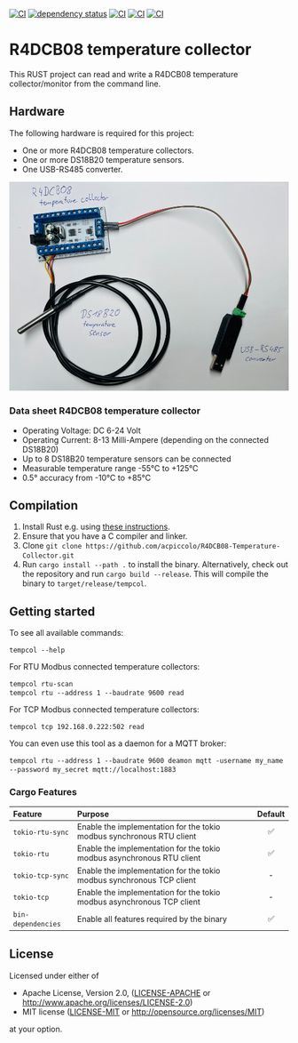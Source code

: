 [![CI](https://github.com/acpiccolo/R4DCB08-Temperature-Collector/actions/workflows/check.yml/badge.svg)](https://github.com/acpiccolo/R4DCB08-Temperature-Collector/actions/workflows/check.yml)
[![dependency status](https://deps.rs/repo/github/acpiccolo/R4DCB08-Temperature-Collector/status.svg)](https://deps.rs/repo/github/acpiccolo/R4DCB08-Temperature-Collector)
[![CI](https://img.shields.io/badge/License-MIT-blue.svg)](https://github.com/acpiccolo/R4DCB08-Temperature-Collector/blob/main/LICENSE-MIT)
[![CI](https://img.shields.io/badge/License-Apache_2.0-blue.svg)](https://github.com/acpiccolo/R4DCB08-Temperature-Collector/blob/main/LICENSE-APACHE)
[![CI](https://img.shields.io/badge/Conventional%20Commits-1.0.0-yellow.svg)](https://conventionalcommits.org)

# R4DCB08 temperature collector
This RUST project can read and write a R4DCB08 temperature collector/monitor from the command line.

## Hardware
The following hardware is required for this project:
* One or more R4DCB08 temperature collectors.
* One or more DS18B20 temperature sensors.
* One USB-RS485 converter.

![R4DCB08 temperature collector](/images/r4dcb08.png)

### Data sheet R4DCB08 temperature collector
* Operating Voltage: DC 6-24 Volt
* Operating Current: 8-13 Milli-Ampere (depending on the connected DS18B20)
* Up to 8 DS18B20 temperature sensors can be connected
* Measurable temperature range -55°C to +125°C
* 0.5° accuracy from -10°C to +85°C

## Compilation
1. Install Rust e.g. using [these instructions](https://www.rust-lang.org/learn/get-started).
2. Ensure that you have a C compiler and linker.
3. Clone `git clone https://github.com/acpiccolo/R4DCB08-Temperature-Collector.git`
4. Run `cargo install --path .` to install the binary. Alternatively,
   check out the repository and run `cargo build --release`. This will compile
   the binary to `target/release/tempcol`.

## Getting started
To see all available commands:
```
tempcol --help
```
For RTU Modbus connected temperature collectors:
```
tempcol rtu-scan
tempcol rtu --address 1 --baudrate 9600 read
```
For TCP Modbus connected temperature collectors:
```
tempcol tcp 192.168.0.222:502 read
```
You can even use this tool as a daemon for a MQTT broker:
```
tempcol rtu --address 1 --baudrate 9600 deamon mqtt -username my_name --password my_secret mqtt://localhost:1883
```

### Cargo Features
| Feature | Purpose | Default |
| :--- | :------ | :-----: |
| `tokio-rtu-sync` | Enable the implementation for the tokio modbus synchronous RTU client | ✅ |
| `tokio-rtu` | Enable the implementation for the tokio modbus asynchronous RTU client | ✅ |
| `tokio-tcp-sync` | Enable the implementation for the tokio modbus synchronous TCP client | - |
| `tokio-tcp` | Enable the implementation for the tokio modbus asynchronous TCP client | - |
| `bin-dependencies` | Enable all features required by the binary | ✅ |


## License
Licensed under either of

 * Apache License, Version 2.0, ([LICENSE-APACHE](LICENSE-APACHE) or http://www.apache.org/licenses/LICENSE-2.0)
 * MIT license ([LICENSE-MIT](LICENSE-MIT) or http://opensource.org/licenses/MIT)

at your option.
